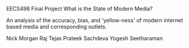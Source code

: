 EECS498 Final Project
What is the State of Modern Media?

An analysis of the accuracy, bias, and 'yellow-ness' of modern internet based media and corresponding outlets.

Nick Morgan
Raj Tejas
Prateek Sachdeva
Yogesh Seetharaman

